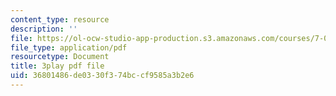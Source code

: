 ```yaml
---
content_type: resource
description: ''
file: https://ol-ocw-studio-app-production.s3.amazonaws.com/courses/7-012-introduction-to-biology-fall-2004/36801486de0330f374bccf9585a3b2e6_N2jFzZA1e14.pdf
file_type: application/pdf
resourcetype: Document
title: 3play pdf file
uid: 36801486-de03-30f3-74bc-cf9585a3b2e6
---
```

